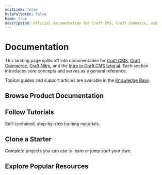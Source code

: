 ```yaml
---
editLink: false
helpfulVotes: false
home: true
description: Official documentation for Craft CMS, Craft Commerce, and Craft Nitro.
---
```


# Documentation

This landing page splits off into documentation for [Craft CMS](/3.x/), [Craft Commerce](/commerce/3.x/), [Craft Nitro](/nitro/2.x/), and the [Intro to Craft CMS tutorial](/getting-started-tutorial/). Each section introduces core concepts and serves as a general reference.

Topical guides and support articles are available in the [Knowledge Base](https://craftcms.com/knowledge-base).

## Browse Product Documentation

<div class="w-full sm:flex sm:-mx-2">
    <LinkPanel title="Craft CMS" subtitle="Flexible content management." link="/3.x/" icon="/docs/icons/craft.svg" />
    <LinkPanel title="Craft Commerce" subtitle="Custom, extensible ecommerce." link="/commerce/3.x/" icon="/docs/icons/commerce.svg" />
</div>

## Follow Tutorials

Self-contained, step-by-step training materials.

<IconLink title="Intro to Craft CMS" subtitle="Learn the fundamentals building a simple blog." link="/getting-started-tutorial/" icon="/docs/icons/icon-tutorial.svg" />

## Clone a Starter

Complete projects you can use to learn or jump start your own.

<div class="w-full sm:flex sm:-mx-2">
    <LinkPanel title="Blog Starter" subtitle="craftcms/starter-blog" link="https://github.com/craftcms/starter-blog" :repo="true" />
</div>

## Explore Popular Resources

<div class="sm:flex sm:flex-wrap">
    <div class="py-1 sm:w-1/2 sm:py-0">
        <IconLink title="Knowledge Base"
            subtitle="Read support articles."
            link="https://craftcms.com/knowledge-base"
            icon="/docs/icons/icon-knowledge-base.svg"
            icon-size="large"
        />
    </div>
    <div class="py-1 sm:w-1/2 sm:py-0">
        <IconLink title="Stack Exchange"
            subtitle="Get help and help others."
            link="https://craftcms.stackexchange.com/"
            icon="/docs/icons/icon-stack-exchange.svg"
            icon-size="large"
        />
    </div>
    <div class="py-1 sm:w-1/2 sm:py-0">
        <IconLink title="Discord"
            subtitle="Meet the community."
            link="https://craftcms.com/discord"
            icon="/docs/icons/icon-discord.svg"
            icon-size="large"
        />
    </div>
    <div class="py-1 sm:w-1/2 sm:py-0">
        <IconLink title="Twitter"
            subtitle="See the latest Craft tweets."
            link="https://twitter.com/craftcms"
            icon="/docs/icons/icon-twitter.svg"
            icon-size="large"
        />
    </div>
    <div class="py-1 sm:w-1/2 sm:py-0">
        <IconLink title="CraftQuest"
            subtitle="Watch video courses."
            link="https://craftquest.io/"
            icon="/docs/icons/icon-craft-quest.svg"
            icon-size="large"
        />
    </div>
    <div class="py-1 sm:w-1/2 sm:py-0">
        <IconLink title="Craft Link List"
            subtitle="Stay in-the-know."
            link="https://craftlinklist.com/"
            icon="/docs/icons/icon-craft-link-list.svg"
            icon-size="large"
        />
    </div>
    <div class="py-1 sm:w-1/2 sm:py-0">
        <IconLink title="nystudio107 Blog"
            subtitle="Learn Craft & web dev."
            link="https://nystudio107.com/blog"
            icon="/docs/icons/icon-nystudio107.svg"
            icon-size="large"
        />
    </div>
</div>
